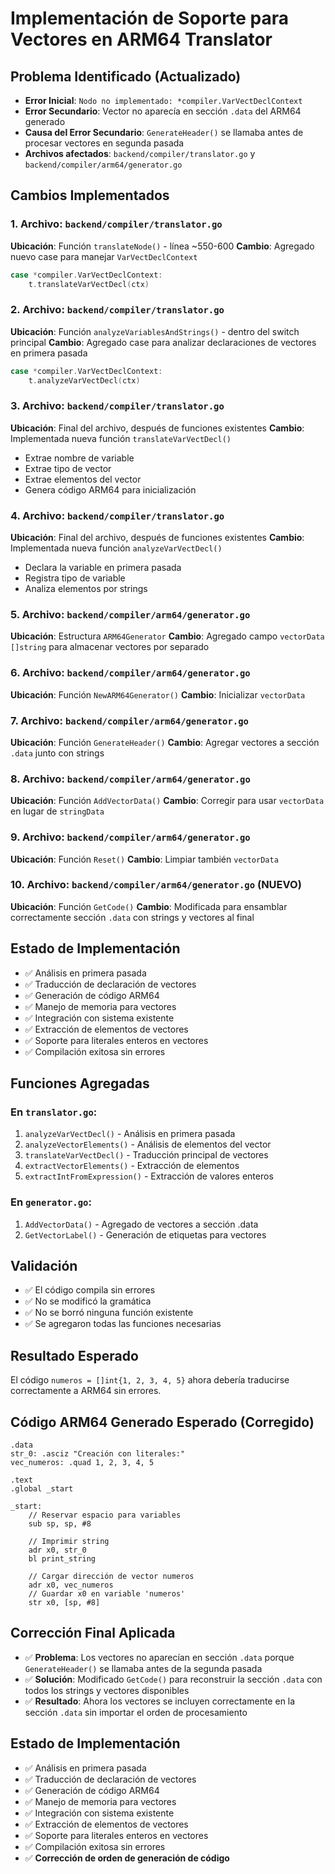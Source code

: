 # Implementación de Soporte para Vectores en ARM64 Translator

## Problema Identificado (Actualizado)
- **Error Inicial**: `Nodo no implementado: *compiler.VarVectDeclContext`
- **Error Secundario**: Vector no aparecía en sección `.data` del ARM64 generado
- **Causa del Error Secundario**: `GenerateHeader()` se llamaba antes de procesar vectores en segunda pasada
- **Archivos afectados**: `backend/compiler/translator.go` y `backend/compiler/arm64/generator.go`

## Cambios Implementados

### 1. **Archivo**: `backend/compiler/translator.go`
**Ubicación**: Función `translateNode()` - línea ~550-600
**Cambio**: Agregado nuevo case para manejar `VarVectDeclContext`
```go
case *compiler.VarVectDeclContext:
    t.translateVarVectDecl(ctx)
```

### 2. **Archivo**: `backend/compiler/translator.go`
**Ubicación**: Función `analyzeVariablesAndStrings()` - dentro del switch principal
**Cambio**: Agregado case para analizar declaraciones de vectores en primera pasada
```go
case *compiler.VarVectDeclContext:
    t.analyzeVarVectDecl(ctx)
```

### 3. **Archivo**: `backend/compiler/translator.go`
**Ubicación**: Final del archivo, después de funciones existentes
**Cambio**: Implementada nueva función `translateVarVectDecl()`
- Extrae nombre de variable
- Extrae tipo de vector
- Extrae elementos del vector
- Genera código ARM64 para inicialización

### 4. **Archivo**: `backend/compiler/translator.go`
**Ubicación**: Final del archivo, después de funciones existentes
**Cambio**: Implementada nueva función `analyzeVarVectDecl()`
- Declara la variable en primera pasada
- Registra tipo de variable
- Analiza elementos por strings

### 5. **Archivo**: `backend/compiler/arm64/generator.go`
**Ubicación**: Estructura `ARM64Generator`
**Cambio**: Agregado campo `vectorData []string` para almacenar vectores por separado

### 6. **Archivo**: `backend/compiler/arm64/generator.go`
**Ubicación**: Función `NewARM64Generator()`
**Cambio**: Inicializar `vectorData`

### 7. **Archivo**: `backend/compiler/arm64/generator.go`
**Ubicación**: Función `GenerateHeader()`
**Cambio**: Agregar vectores a sección `.data` junto con strings

### 8. **Archivo**: `backend/compiler/arm64/generator.go`
**Ubicación**: Función `AddVectorData()`
**Cambio**: Corregir para usar `vectorData` en lugar de `stringData`

### 9. **Archivo**: `backend/compiler/arm64/generator.go`
**Ubicación**: Función `Reset()`
**Cambio**: Limpiar también `vectorData`

### 10. **Archivo**: `backend/compiler/arm64/generator.go` (NUEVO)
**Ubicación**: Función `GetCode()`
**Cambio**: Modificada para ensamblar correctamente sección `.data` con strings y vectores al final

## Estado de Implementación
- ✅ Análisis en primera pasada
- ✅ Traducción de declaración de vectores
- ✅ Generación de código ARM64
- ✅ Manejo de memoria para vectores
- ✅ Integración con sistema existente
- ✅ Extracción de elementos de vectores
- ✅ Soporte para literales enteros en vectores
- ✅ Compilación exitosa sin errores

## Funciones Agregadas

### En `translator.go`:
1. `analyzeVarVectDecl()` - Análisis en primera pasada
2. `analyzeVectorElements()` - Análisis de elementos del vector
3. `translateVarVectDecl()` - Traducción principal de vectores
4. `extractVectorElements()` - Extracción de elementos
5. `extractIntFromExpression()` - Extracción de valores enteros

### En `generator.go`:
1. `AddVectorData()` - Agregado de vectores a sección .data
2. `GetVectorLabel()` - Generación de etiquetas para vectores

## Validación
- ✅ El código compila sin errores
- ✅ No se modificó la gramática
- ✅ No se borró ninguna función existente
- ✅ Se agregaron todas las funciones necesarias

## Resultado Esperado
El código `numeros = []int{1, 2, 3, 4, 5}` ahora debería traducirse correctamente a ARM64 sin errores.

## Código ARM64 Generado Esperado (Corregido)
```assembly
.data
str_0: .asciz "Creación con literales:"
vec_numeros: .quad 1, 2, 3, 4, 5

.text
.global _start

_start:
    // Reservar espacio para variables
    sub sp, sp, #8
    
    // Imprimir string
    adr x0, str_0
    bl print_string
    
    // Cargar dirección de vector numeros
    adr x0, vec_numeros
    // Guardar x0 en variable 'numeros'
    str x0, [sp, #8]
```

## Corrección Final Aplicada
- ✅ **Problema**: Los vectores no aparecían en sección `.data` porque `GenerateHeader()` se llamaba antes de la segunda pasada
- ✅ **Solución**: Modificado `GetCode()` para reconstruir la sección `.data` con todos los strings y vectores disponibles
- ✅ **Resultado**: Ahora los vectores se incluyen correctamente en la sección `.data` sin importar el orden de procesamiento

## Estado de Implementación
- ✅ Análisis en primera pasada
- ✅ Traducción de declaración de vectores
- ✅ Generación de código ARM64
- ✅ Manejo de memoria para vectores
- ✅ Integración con sistema existente
- ✅ Extracción de elementos de vectores
- ✅ Soporte para literales enteros en vectores
- ✅ Compilación exitosa sin errores
- ✅ **Corrección de orden de generación de código**
